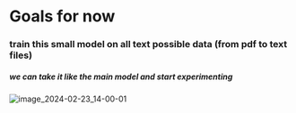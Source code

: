 <h1>Goals for now</h1>

<h3>train this small model on all text possible data (from pdf to text files) </h3>

<h5>we can take it like the main model and start experimenting</h5>


![image_2024-02-23_14-00-01](https://github.com/kswnia/CHAT_WITH_DOCS_LANG_CHAIN/assets/134109559/0ee44b27-24f3-49a8-b1d3-c3d3239efc2d)

